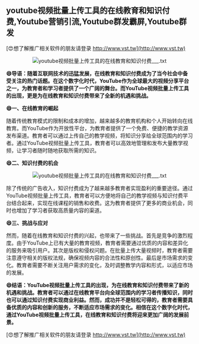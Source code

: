 ## **youtube视频批量上传工具的在线教育和知识付费,Youtube营销引流,Youtube群发霸屏,Youtube群发**

[😍想了解推广相关软件的朋友请登录 http://www.vst.tw](http://www.vst.tw)

 <center><img src="https://vst.tw/MP4/tuiguang/png/8.png" alt="youtube视频批量上传工具的在线教育和知识付费___.txt"></center>

**😄导语：随着互联网技术的迅猛发展，在线教育和知识付费成为了当今社会中备受关注的热门话题。在这个数字化时代，YouTube作为全球最大的视频分享平台之一，为教育者和学习者提供了一个广阔的舞台。而YouTube视频批量上传工具的出现，更是为在线教育和知识付费带来了全新的机遇和挑战。**

**😄一、在线教育的崛起**

随着传统教育模式的限制和成本的增加，越来越多的教育机构和个人开始转向在线教育。而YouTube作为开放性平台，为教育者提供了一个免费、便捷的教学资源发布渠道。教育者可以通过上传自己的教学视频，将知识分享给全球范围内的学习者。通过YouTube视频批量上传工具，教育者可以高效地管理和发布大量教学视频，让学习者随时随地获取所需的知识。

**😄二、知识付费的机会**

 <center><img src="https://vst.tw/MP4/tuiguang/png/5.png" alt="youtube视频批量上传工具的在线教育和知识付费___.txt"></center>

除了传统的广告收入，知识付费成为了越来越多教育者实现盈利的重要途径。通过YouTube视频批量上传工具，教育者可以方便地将自己的教学视频与知识付费平台结合起来，实现在线课程的销售和收费。这为教育者提供了更多的商业机会，同时也增加了学习者获取高质量内容的渠道。

**😄三、挑战与应对**

然而，随着在线教育和知识付费的兴起，也带来了一些挑战。首先是竞争的激烈程度。由于YouTube上已有大量的教育视频，教育者需要通过优质的内容和差异化的服务来吸引用户。其次是版权和侵权问题。在批量上传大量视频时，教育者需要注意遵守相关的版权法规，确保视频内容的合法性和原创性。最后是市场需求的变化。教育者需要不断关注用户需求的变化，及时调整教学内容和形式，以适应市场的发展。

**😄结语：YouTube视频批量上传工具的出现，为在线教育和知识付费带来了新的机遇和挑战。教育者可以通过在线教育平台向全球范围内的学习者传播知识，同时也可以通过知识付费实现商业利益。然而，成功并不是轻松可得的，教育者需要具备优质的内容和创新的服务，不断适应市场需求的变化。相信在这个数字化时代，通过YouTube视频批量上传工具，在线教育和知识付费将迎来更加广阔的发展前景。**

[😍想了解推广相关软件的朋友请登录 http://www.vst.tw](http://www.vst.tw)



